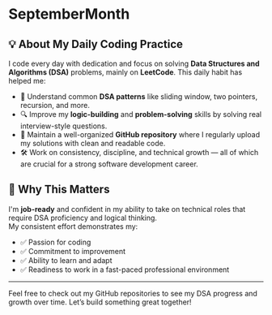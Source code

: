 # SeptemberMonth
## 💡 About My Daily Coding Practice

I code every day with dedication and focus on solving **Data Structures and Algorithms (DSA)** problems, mainly on **LeetCode**. This daily habit has helped me:

- 🧠 Understand common **DSA patterns** like sliding window, two pointers, recursion, and more.
- 🔍 Improve my **logic-building** and **problem-solving** skills by solving real interview-style questions.
- 📁 Maintain a well-organized **GitHub repository** where I regularly upload my solutions with clean and readable code.
- 🛠️ Work on consistency, discipline, and technical growth — all of which are crucial for a strong software development career.

## 🚀 Why This Matters

I'm **job-ready** and confident in my ability to take on technical roles that require DSA proficiency and logical thinking.  
My consistent effort demonstrates my:

- ✅ Passion for coding
- ✅ Commitment to improvement
- ✅ Ability to learn and adapt
- ✅ Readiness to work in a fast-paced professional environment

---

Feel free to check out my GitHub repositories to see my DSA progress and growth over time. Let’s build something great together!
